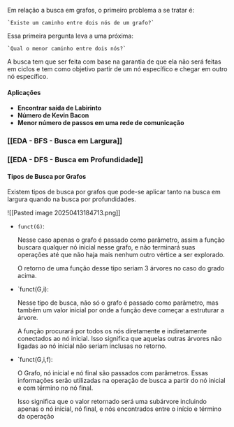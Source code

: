 Em relação a busca em grafos, o primeiro problema a se tratar é:

	`Existe um caminho entre dois nós de um grafo?`

Essa primeira pergunta leva a uma próxima:

	`Qual o menor caminho entre dois nós?`

A busca tem que ser feita com base na garantia de que ela não será feitas em ciclos e tem como objetivo partir de um nó específico e chegar em outro nó específico.
#### Aplicações

- **Encontrar saída de Labirinto**
- **Número de Kevin Bacon** 
- **Menor número de passos em uma rede de comunicação**

### [[EDA - BFS - Busca em Largura]]

### [[EDA - DFS - Busca em Profundidade]]

#### Tipos de Busca por Grafos

Existem tipos de busca por grafos que pode-se aplicar tanto na busca em largura quando na busca por profundidades.

![[Pasted image 20250413184713.png]]

- `funct(G)`: 
	
	Nesse caso apenas o grafo é passado como parâmetro, assim a função buscara qualquer nó inicial nesse grafo, e não terminará suas operações até que não haja mais nenhum outro vértice a ser explorado.
	
	O retorno de uma função desse tipo seriam 3 árvores no caso do grado acima.
	
- `funct(G,i):
	
	Nesse tipo de busca, não só o grafo é passado como parâmetro, mas também um valor inicial por onde a função deve começar a estruturar a árvore. 
	
	A função procurará por todos os nós diretamente e indiretamente conectados ao nó inicial. Isso significa que aquelas outras árvores não ligadas ao nó inicial não seriam inclusas no retorno.
	
- `funct(G,i,f):
	
	O Grafo, nó inicial e nó final são passados com parâmetros. Essas informações serão utilizadas na operação de busca a partir do nó inicial e com término no nó final. 
	
	Isso significa que o valor retornado será uma subárvore incluindo apenas o nó inicial, nó final, e nós encontrados entre o início e término da operação